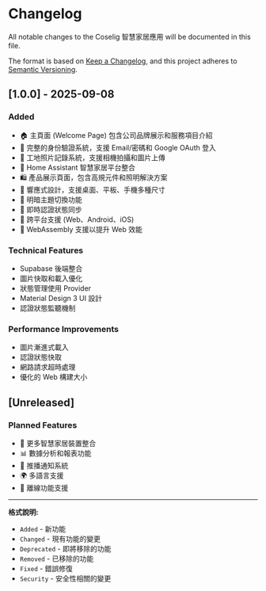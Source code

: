 # Changelog

All notable changes to the Coselig 智慧家居應用 will be documented in this file.

The format is based on [Keep a Changelog](https://keepachangelog.com/en/1.0.0/),
and this project adheres to [Semantic Versioning](https://semver.org/spec/v2.0.0.html).

## [1.0.0] - 2025-09-08

### Added

- 🏠 主頁面 (Welcome Page) 包含公司品牌展示和服務項目介紹
- 🔐 完整的身份驗證系統，支援 Email/密碼和 Google OAuth 登入
- 📸 工地照片記錄系統，支援相機拍攝和圖片上傳
- 🏡 Home Assistant 智慧家居平台整合
- 🛍️ 產品展示頁面，包含高規元件和照明解決方案
- 🎨 響應式設計，支援桌面、平板、手機多種尺寸
- 🌙 明暗主題切換功能
- 🔄 即時認證狀態同步
- 📱 跨平台支援 (Web、Android、iOS)
- 🚀 WebAssembly 支援以提升 Web 效能

### Technical Features

- Supabase 後端整合
- 圖片快取和載入優化
- 狀態管理使用 Provider
- Material Design 3 UI 設計
- 認證狀態監聽機制

### Performance Improvements

- 圖片漸進式載入
- 認證狀態快取
- 網路請求超時處理
- 優化的 Web 構建大小

## [Unreleased]

### Planned Features

- 🔧 更多智慧家居裝置整合
- 📊 數據分析和報表功能
- 🔔 推播通知系統
- 🌍 多語言支援
- 📱 離線功能支援

---

**格式說明:**

- `Added` - 新功能
- `Changed` - 現有功能的變更
- `Deprecated` - 即將移除的功能
- `Removed` - 已移除的功能
- `Fixed` - 錯誤修復
- `Security` - 安全性相關的變更
